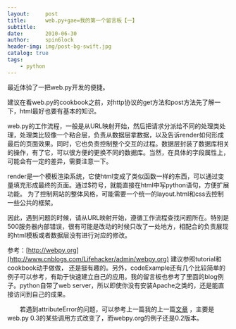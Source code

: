 ```yaml
---
layout:     post
title:      web.py+gae=我的第一个留言板【一】
subtitle:   
date:       2010-06-30
author:     spin6lock
header-img: img/post-bg-swift.jpg
catalog: true
tags:
    - python
---
```

最近体验了一把web.py开发的便捷。

建议在看web.py的cookbook之前，对http协议的get方法和post方法先了解一下，html最好也要有基本的知识。

web.py的工作流程，一般是从URL映射开始，然后把请求分派给不同的处理类处理，处理类比较像一个粘合层，负责从数据层拿数据，以及告诉render如何形成最后的页面效果。同时，它也负责控制整个交互的过程。数据层封装了数据库相关的操作，有了它，可以很方便的更换不同的数据库。当然，在具体的字段属性上，可能会有一定的差异，需要注意一下。

render是一个模板渲染系统，它使html变成了类似函数一样的东西，可以通过变量填充形成最终的页面。通过$符号，就能直接在html中写python语句，方便扩展功能。 为了控制网站的整体风格，可能需要一个统一的layout.html和css去控制一些公共的框架。

因此，遇到问题的时候，请从URL映射开始，遵循工作流程查找问题所在。特别是500服务器内部错误，很有可能是改动的时候只改了一处地方，相配合的负责展现的html模板或者数据层没有进行对应的修改。

参考：[http://webpy.org](http://www.cnblogs.com/Lifehacker/admin/webpy.org) 建议参照tutorial和cookbook动手做做， 还是挺有趣的。另外，codeExample还有几个比较简单的例子可以参考，有助于快速建立自己的应用。我的留言板也参考了里面的blog例子。python自带了web server，所以即使你没有安装Apache之类的，还是能直接访问到自己的成果。

　　若遇到attributeError的问题，可以参考上一篇我的上一篇[文章](http://www.cnblogs.com/Lifehacker/archive/2010/06/18/1759958.html) ，主要是web.py 0.3的某些调用方式改变了，而webpy.org的例子还是0.2版本。
